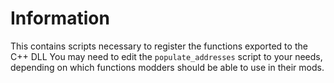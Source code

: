 # Information
This contains scripts necessary to register the functions exported to the C++ DLL
You may need to edit the `populate_addresses` script to your needs, depending on which functions modders should be able to use in their mods.